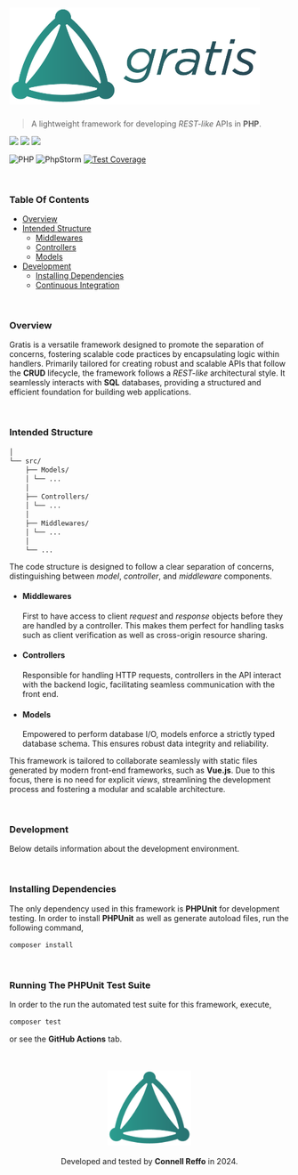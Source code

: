 <h1>
 <img src="https://github.com/connellr023/gratis/blob/main/public/logo_large.png?raw=true" width="450px" />
</h1>

> A lightweight framework for developing *REST-like* APIs in **PHP**.

<div align="left">
 <img src="https://img.shields.io/badge/developer-Connell Reffo-purple">
 <img src="https://img.shields.io/badge/license-MIT-lightgreen">
 <img src="https://github.com/connellr023/gratis/actions/workflows/ci.yml/badge.svg">
</div>

![PHP](https://img.shields.io/badge/php-%23777BB4.svg?style=for-the-badge&logo=php&logoColor=white)
![PhpStorm]( 	http://img.shields.io/badge/-PHPStorm-181717?style=for-the-badge&logo=phpstorm&logoColor=white)
[![Test Coverage](https://raw.githubusercontent.com/connellr023/gratis/main/badge-coverage.svg)](https://packagist.org/packages/connell/gratis)

<br />

### Table Of Contents
- [Overview](#overview)
- [Intended Structure](#intended-structure)
    - [Middlewares](#middlewares)
    - [Controllers](#controllers)
    - [Models](#models)
- [Development](#development)
    - [Installing Dependencies](#installing-dependencies)
    - [Continuous Integration](#running-the-phpunit-test-suite)

<br />

### Overview
Gratis is a versatile framework designed to promote the separation of concerns,
fostering scalable code practices by encapsulating logic within handlers.
Primarily tailored for creating robust and scalable APIs that follow the **CRUD** lifecycle, the framework follows a *REST-like* architectural style.
It seamlessly interacts with **SQL** databases, providing a structured and efficient foundation for building web applications.

<br />

### Intended Structure
```text
│
└── src/
    ├── Models/
    │ └── ...
    │
    ├── Controllers/
    │ └── ...
    │
    ├── Middlewares/
    │ └── ...
    │
    └── ...
```
The code structure is designed to follow a clear separation of concerns, distinguishing between *model*, *controller*, and *middleware* components.

- #### Middlewares
  First to have access to client *request* and *response* objects before they are handled by a controller. This makes them perfect for handling tasks such as client verification as well as cross-origin resource sharing.


- #### Controllers
  Responsible for handling HTTP requests, controllers in the API interact with the backend logic, facilitating seamless communication with the front end.


- #### Models
  Empowered to perform database I/O, models enforce a strictly typed database schema. This ensures robust data integrity and reliability.


This framework is tailored to collaborate seamlessly with static files generated by modern front-end frameworks, such as **Vue.js**. Due to this focus, there is no need for explicit *views*, streamlining the development process and fostering a modular and scalable architecture.

<br />

### Development
Below details information about the development environment.

<br />

### Installing Dependencies
The only dependency used in this framework is **PHPUnit** for development testing. In order to install **PHPUnit**
as well as generate autoload files, run the following command,
```bash
composer install
```

<br />

### Running The PHPUnit Test Suite
In order to the run the automated test suite for this framework, execute,
```bash
composer test
```
or see the **GitHub Actions** tab.

<br />
<br />

<div align="center">
 <img src="https://github.com/connellr023/gratis/blob/main/public/logo_small.png?raw=true" width="150px" />
 <br />
 <br />
 <div>Developed and tested by <b>Connell Reffo</b> in 2024.</div>
</div>
